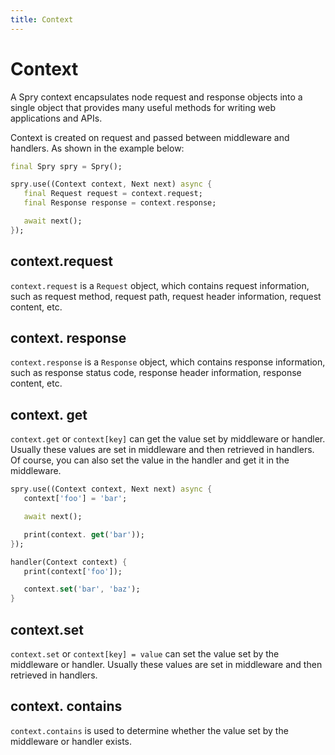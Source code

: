 ```yaml
---
title: Context
---
```


# Context

A Spry context encapsulates node request and response objects into a single object that provides many useful methods for writing web applications and APIs.

Context is created on request and passed between middleware and handlers. As shown in the example below:

```dart
final Spry spry = Spry();

spry.use((Context context, Next next) async {
   final Request request = context.request;
   final Response response = context.response;

   await next();
});
```

## context.request

`context.request` is a `Request` object, which contains request information, such as request method, request path, request header information, request content, etc.

## context. response

`context.response` is a `Response` object, which contains response information, such as response status code, response header information, response content, etc.

## context. get

`context.get` or `context[key]` can get the value set by middleware or handler. Usually these values are set in middleware and then retrieved in handlers.
Of course, you can also set the value in the handler and get it in the middleware.

```dart
spry.use((Context context, Next next) async {
   context['foo'] = 'bar';

   await next();

   print(context. get('bar'));
});

handler(Context context) {
   print(context['foo']);

   context.set('bar', 'baz');
}
```

## context.set

`context.set` or `context[key] = value` can set the value set by the middleware or handler. Usually these values are set in middleware and then retrieved in handlers.

## context. contains

`context.contains` is used to determine whether the value set by the middleware or handler exists.
